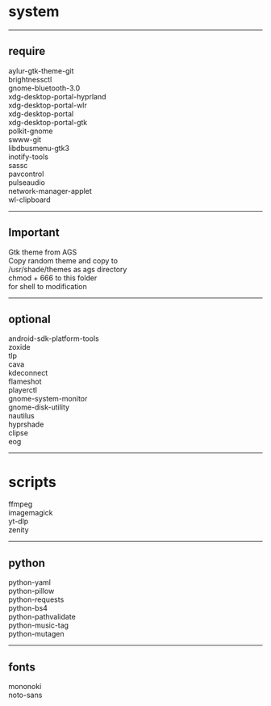 # system  
***
## require  
aylur-gtk-theme-git  
brightnessctl  
gnome-bluetooth-3.0  
xdg-desktop-portal-hyprland  
xdg-desktop-portal-wlr  
xdg-desktop-portal  
xdg-desktop-portal-gtk  
polkit-gnome  
swww-git  
libdbusmenu-gtk3  
inotify-tools  
sassc  
pavcontrol  
pulseaudio  
network-manager-applet  
wl-clipboard  
***
## Important  
Gtk theme from AGS  
Copy random theme and copy to  
/usr/shade/themes as ags directory  
chmod + 666 to this folder  
for shell to modification   
***

## optional  
  
android-sdk-platform-tools  
zoxide  
tlp  
cava  
kdeconnect  
flameshot  
playerctl  
gnome-system-monitor  
gnome-disk-utility  
nautilus  
hyprshade  
clipse  
eog  

***
# scripts  
ffmpeg  
imagemagick  
yt-dlp  
zenity  
***  
## python  
python-yaml  
python-pillow  
python-requests  
python-bs4  
python-pathvalidate  
python-music-tag  
python-mutagen  
***  
## fonts  
mononoki  
noto-sans  
